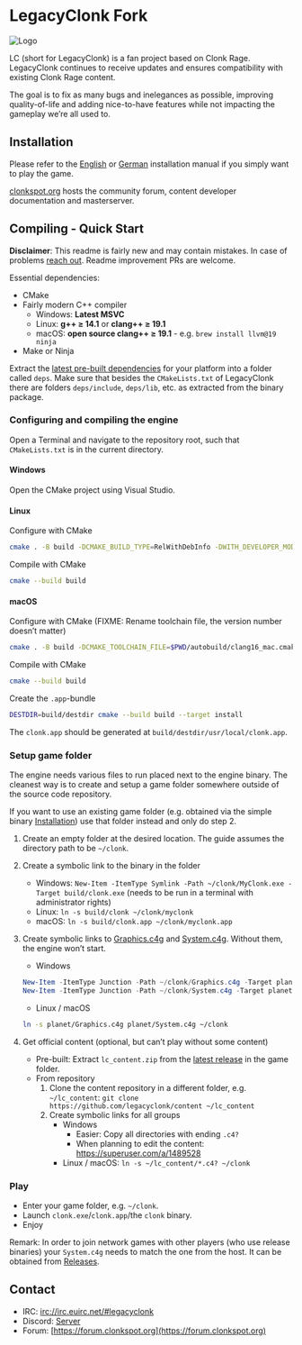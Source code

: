 # LegacyClonk Fork

![Logo](planet/Graphics.c4g/Logo.png)

LC (short for LegacyClonk) is a fan project based on Clonk Rage.
LegacyClonk continues to receive updates and ensures compatibility with existing Clonk Rage content.

The goal is to fix as many bugs and inelegances as possible, improving quality-of-life and adding nice-to-have features while not impacting the gameplay we’re all used to.

## Installation
Please refer to the [English](https://clonkspot.org/lc-en#installation-1) or [German](https://clonkspot.org/lc#installation-1) installation manual if you simply want to play the game.

[clonkspot.org](https://clonkspot.org) hosts the community forum, content developer documentation and masterserver.

## Compiling - Quick Start
**Disclaimer**: This readme is fairly new and may contain mistakes. In case of problems [reach out](#Contact). Readme improvement PRs are welcome.

Essential dependencies:
- CMake
- Fairly modern C++ compiler
	- Windows: **Latest MSVC**
	- Linux: **g++ ≥ 14.1** or **clang++ ≥ 19.1**
	- macOS: **open source clang++ ≥ 19.1** - e.g. `brew install llvm@19 ninja`
- Make or Ninja

Extract the [latest pre-built dependencies](https://github.com/legacyclonk/deps/releases/latest) for your platform into a folder called `deps`.
Make sure that besides the `CMakeLists.txt` of LegacyClonk there are folders `deps/include`, `deps/lib`, etc. as extracted from the binary package.


### Configuring and compiling the engine
Open a Terminal and navigate to the repository root, such that `CMakeLists.txt` is in the current directory.

#### Windows
Open the CMake project using Visual Studio.

#### Linux
Configure with CMake
```bash
cmake . -B build -DCMAKE_BUILD_TYPE=RelWithDebInfo -DWITH_DEVELOPER_MODE=ON
```

Compile with CMake
```bash
cmake --build build
```

#### macOS
Configure with CMake (FIXME: Rename toolchain file, the version number doesn’t matter)
```bash
cmake . -B build -DCMAKE_TOOLCHAIN_FILE=$PWD/autobuild/clang16_mac.cmake
```

Compile with CMake
```bash
cmake --build build
```

Create the `.app`-bundle
```bash
DESTDIR=build/destdir cmake --build build --target install
```

The `clonk.app` should be generated at `build/destdir/usr/local/clonk.app`.


### Setup game folder
The engine needs various files to run placed next to the engine binary.
The cleanest way is to create and setup a game folder somewhere outside of the source code repository.

If you want to use an existing game folder (e.g. obtained via the simple binary [Installation](#Installation)) use that folder instead and only do step 2.

1. Create an empty folder at the desired location.
The guide assumes the directory path to be `~/clonk`.
1. Create a symbolic link to the binary in the folder
	- Windows: `New-Item -ItemType Symlink -Path ~/clonk/MyClonk.exe -Target build/clonk.exe` (needs to be run in a terminal with administrator rights)
	- Linux: `ln -s build/clonk ~/clonk/myclonk`
	- macOS: `ln -s build/clonk.app ~/clonk/myclonk.app`
1. Create symbolic links to [Graphics.c4g](planet/Graphics.c4g) and [System.c4g](planet/System.c4g). Without them, the engine won’t start.
	- Windows
	```PowerShell
	New-Item -ItemType Junction -Path ~/clonk/Graphics.c4g -Target planet/Graphics.c4g
	New-Item -ItemType Junction -Path ~/clonk/System.c4g -Target planet/System.c4g
	```

	- Linux / macOS
	```bash
	ln -s planet/Graphics.c4g planet/System.c4g ~/clonk
	```
1. Get official content (optional, but can’t play without some content)
	- Pre-built: Extract `lc_content.zip` from the [latest release](https://github.com/legacyclonk/content/releases/latest) in the game folder.
	- From repository
		1. Clone the content repository in a different folder, e.g. `~/lc_content`: `git clone https://github.com/legacyclonk/content ~/lc_content`
		2. Create symbolic links for all groups
			- Windows
				- Easier: Copy all directories with ending `.c4?`
				- When planning to edit the content: https://superuser.com/a/1489528
			- Linux / macOS: `ln -s ~/lc_content/*.c4? ~/clonk`

### Play

- Enter your game folder, e.g. `~/clonk`.
- Launch `clonk.exe`/`clonk.app`/the `clonk` binary.
- Enjoy

Remark: In order to join network games with other players (who use release binaries) your `System.c4g` needs to match the one from the host. It can be obtained from [Releases](https://github.com/legacyclonk/LegacyClonk/releases/latest).

## Contact

- IRC: [irc://irc.euirc.net/#legacyclonk](irc://irc.euirc.net/#legacyclonk)
- Discord: [Server](https://discord.gg/km58ETK)
- Forum: [https://forum.clonkspot.org](https://forum.clonkspot.org)
